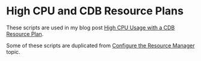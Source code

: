 # High CPU and CDB Resource Plans

These scripts are used in my blog post [High CPU Usage with a CDB Resource Plan]().

Some of these scripts are duplicated from [Configure the Resource Manager](https://github.com/dfhawthorne/sql-ocm12c/tree/master/Data%20and%20performance%20management/Configure%20the%20Resource%20Manager) topic.


